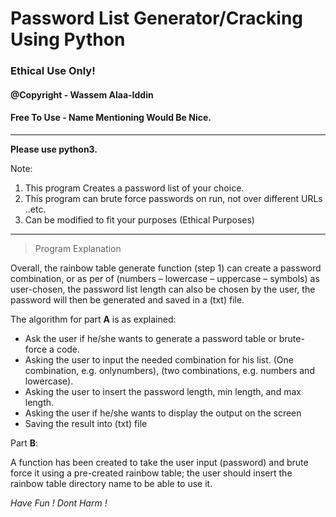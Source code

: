 # Password List Generator/Cracking Using Python 

### Ethical Use Only! 


#### @Copyright - Wassem Alaa-Iddin
#### Free To Use - Name Mentioning Would Be Nice. 

-----------


**Please use python3.**

Note:
1. This program Creates a password list of your choice.
2. This program can brute force passwords on run, not over different URLs ..etc.
3. Can be modified to fit your purposes (Ethical Purposes)

-------------------
> Program Explanation

Overall, the rainbow table generate function (step 1) can create a password combination, or as per
of (numbers – lowercase – uppercase – symbols) as user-chosen, the password list length can also
be chosen by the user, the password will then be generated and saved in a (txt) file. 

The algorithm for part **A** is as explained:
- Ask the user if he/she wants to generate a password table or brute-force a code.
- Asking the user to input the needed combination for his list. (One combination, e.g. onlynumbers), (two combinations, e.g. numbers and lowercase).
- Asking the user to insert the password length, min length, and max length.
- Asking the user if he/she wants to display the output on the screen
- Saving the result into (txt) file

Part **B**: 

A function has been created to take the user input (password) and brute force it using a pre-created
rainbow table; the user should insert the rainbow table directory name to be able to use it. 

*Have Fun !*
*Dont Harm !*
